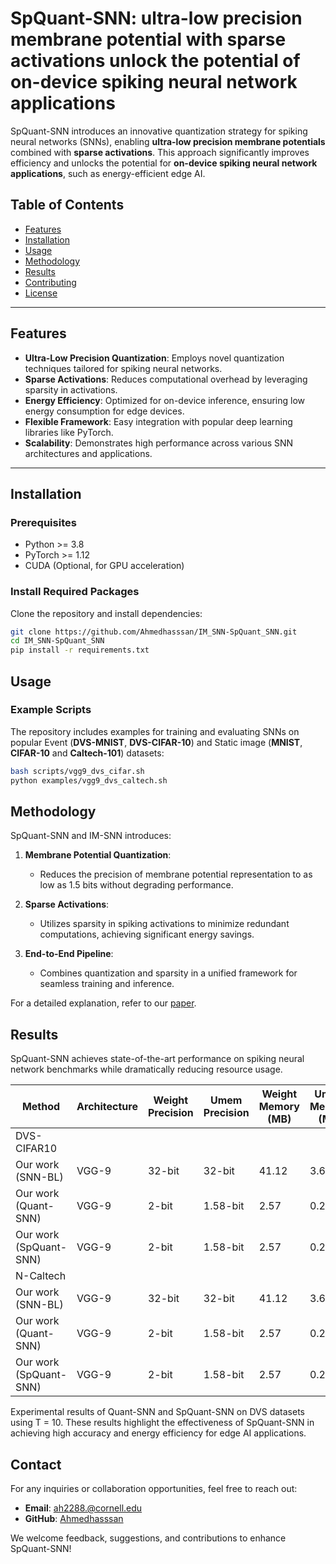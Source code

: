 # SpQuant-SNN: ultra-low precision membrane potential with sparse activations unlock the potential of on-device spiking neural network applications

SpQuant-SNN introduces an innovative quantization strategy for spiking neural networks (SNNs), enabling **ultra-low precision membrane potentials** combined with **sparse activations**. This approach significantly improves efficiency and unlocks the potential for **on-device spiking neural network applications**, such as energy-efficient edge AI.

## Table of Contents
- [Features](#features)
- [Installation](#installation)
- [Usage](#usage)
- [Methodology](#methodology)
- [Results](#results)
- [Contributing](#contributing)
- [License](#license)

---

## Features
- **Ultra-Low Precision Quantization**: Employs novel quantization techniques tailored for spiking neural networks.
- **Sparse Activations**: Reduces computational overhead by leveraging sparsity in activations.
- **Energy Efficiency**: Optimized for on-device inference, ensuring low energy consumption for edge devices.
- **Flexible Framework**: Easy integration with popular deep learning libraries like PyTorch.
- **Scalability**: Demonstrates high performance across various SNN architectures and applications.

---

## Installation

### Prerequisites
- Python >= 3.8
- PyTorch >= 1.12
- CUDA (Optional, for GPU acceleration)

### Install Required Packages
Clone the repository and install dependencies:

```bash
git clone https://github.com/Ahmedhasssan/IM_SNN-SpQuant_SNN.git
cd IM_SNN-SpQuant_SNN
pip install -r requirements.txt
```

## Usage

### Example Scripts
The repository includes examples for training and evaluating SNNs on popular Event (**DVS-MNIST**, **DVS-CIFAR-10**) and Static image (**MNIST**, **CIFAR-10** and **Caltech-101**) datasets:

```bash
bash scripts/vgg9_dvs_cifar.sh
python examples/vgg9_dvs_caltech.sh
```

## Methodology

SpQuant-SNN and IM-SNN introduces:

1. **Membrane Potential Quantization**:
   - Reduces the precision of membrane potential representation to as low as 1.5 bits without degrading performance.

2. **Sparse Activations**:
   - Utilizes sparsity in spiking activations to minimize redundant computations, achieving significant energy savings.

3. **End-to-End Pipeline**:
   - Combines quantization and sparsity in a unified framework for seamless training and inference.

For a detailed explanation, refer to our [paper](https://www.frontiersin.org/journals/neuroscience/articles/10.3389/fnins.2024.1440000/full).

## Results

SpQuant-SNN achieves state-of-the-art performance on spiking neural network benchmarks while dramatically reducing resource usage.

| **Method**                   | **Architecture**       | **Weight Precision** | **Umem Precision** | **Weight Memory (MB)** | **Umem Memory (MB)** | **Total Memory (MB)** | **FLOPs Reduction** | **Top-1 Accuracy**       |
|------------------------------|------------------------|-----------------------|--------------------|-------------------------|-----------------------|-----------------------|--------------------|--------------------------|
| DVS-CIFAR10 |
| Our work (SNN-BL)            | VGG-9                 | 32-bit               | 32-bit             | 41.12                  | 3.68                 | 48.58                | 1×                | 78.45%                  |
| Our work (Quant-SNN)         | VGG-9                 | 2-bit                | 1.58-bit           | 2.57                   | 0.23                 | 3.75                 | 1×                | 77.94% (-0.51)          |
| Our work (SpQuant-SNN)       | VGG-9                 | 2-bit                | 1.58-bit           | 2.57                   | 0.23                 | 3.75                 | 5.0×              | 76.80% (-1.14)          |              |
| N-Caltech   |  
| Our work (SNN-BL)            | VGG-9                 | 32-bit               | 32-bit             | 41.12                  | 3.68                 | 48.58                | 1×                | 80.45%                  |
| Our work (Quant-SNN)         | VGG-9                 | 2-bit                | 1.58-bit           | 2.57                   | 0.23                 | 3.75                 | 1×                | 79.45% (-1.0)           |
| Our work (SpQuant-SNN)       | VGG-9                 | 2-bit                | 1.58-bit           | 2.57                   | 0.23                 | 3.75                 | 4.8×              | 78.65% (-1.8)           |


Experimental results of Quant-SNN and SpQuant-SNN on DVS datasets using T = 10. These results highlight the effectiveness of SpQuant-SNN in achieving high accuracy and energy efficiency for edge AI applications.

## Contact

For any inquiries or collaboration opportunities, feel free to reach out:

- **Email**: [ah2288.@cornell.edu](mailto:ah2288@cornell.edu)
- **GitHub**: [Ahmedhasssan](https://github.com/Ahmedhasssan)

We welcome feedback, suggestions, and contributions to enhance SpQuant-SNN!

